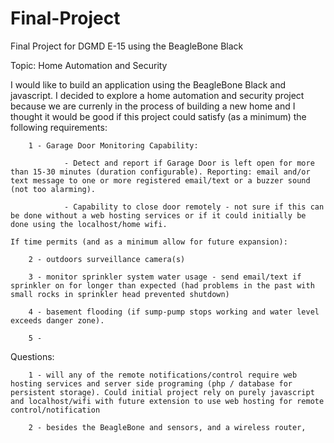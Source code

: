 Final-Project
=============

Final Project for DGMD E-15 using the BeagleBone Black

Topic: Home Automation and Security

I would like to build an application using the BeagleBone Black and javascript. I decided to explore a home automation and security project because we are currenly in the process of building a new home and I thought it would be good if this project could satisfy (as a minimum) the following requirements:

        1 - Garage Door Monitoring Capability: 

                - Detect and report if Garage Door is left open for more than 15-30 minutes (duration configurable). Reporting: email and/or text message to one or more registered email/text or a buzzer sound (not too alarming).

                - Capability to close door remotely - not sure if this can be done without a web hosting services or if it could initially be done using the localhost/home wifi.

    If time permits (and as a minimum allow for future expansion):         

        2 - outdoors surveillance camera(s)

        3 - monitor sprinkler system water usage - send email/text if sprinkler on for longer than expected (had problems in the past with small rocks in sprinkler head prevented shutdown)

        4 - basement flooding (if sump-pump stops working and water level exceeds danger zone).

        5 - 
        
Questions: 

        1 - will any of the remote notifications/control require web hosting services and server side programing (php / database for persistent storage). Could initial project rely on purely javascript and localhost/wifi with future extension to use web hosting for remote control/notification

        2 - besides the BeagleBone and sensors, and a wireless router, 



